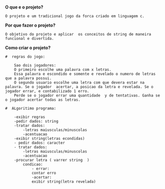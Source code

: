 **O que e o projeto?**

    O projeto e um tradicional jogo da forca criado em linguagem c.

**Por que fazer o projeto?** 

    O objetivo do projeto e aplicar  os conceitos de string de maneira funcional e divertida.

**Como criar o projeto?** 

    #  regras do jogo:

        Sao dois jogadores: 
        O primeiro escolhe uma palavra com x letras.  
        Essa palavra e escondido e somente e revelado o numero de letras que a palavra possui. 
        O segundo usuario escolhe uma letra com que devera estar na palavra. Se o jogador  acertar, a posicao da letra e revelada. Se o jogador errar, e contabilizado 1 erro.
        Perde se o jogador errar uma quantidade  y de tentativas. Ganha se o jogador acertar todas as letras.

    #  ALgoritimo programa:
    
        -exibir regras
        -pedir dados: string 
        -tratar dados: 
            -letras maiusculas/minuscolas
            -acentuacao 
        -exibir string(letras econdidas)
        - pedir dados: caracter
        - tratar dados:
            -letras maiusculas/minuscolas 
            -acentuacao 
        -procurar letra ( varrer string  ) 
            condicao:
                - errar: 
                contar erro
                -acertar:  
                exibir string(letra revelada)